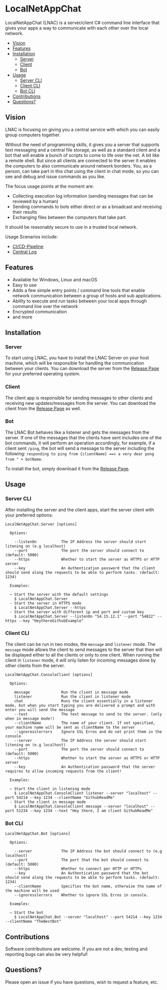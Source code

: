 # LocalNetAppChat

LocalNetAppChat (LNAC) is a server/client C# command line interface that gives your apps a way to communicate with each other over the local network.

<!-- TOC -->

- [Vision](#vision)
- [Features](#features)
- [Installation](#installation)
  - [Server](#server)
  - [Client](#client)
  - [Bot](#bot)
- [Usage](#usage)
  - [Server CLI](#server-cli)
  - [Client CLI](#client-cli)
  - [Bot CLI](#bot-cli)
- [Contributions](#contributions)
- [Questions?](#questions?)

<!-- /TOC -->

## Vision

LNAC is focusing on giving you a central service with which you can easily group computers together.

Without the need of programming skills, it gives you a server that supports text messaging and a central file storage, as well as a standard client and a bot that will enable a bunch of scripts to come to life over the net. A bit like a remote shell. But since all clients are connected to the server it enables the computers to also communicate around network borders. You, as a person, can take part in this chat using the client in chat mode, so you can see and debug and issue commands as you like.

The focus usage points at the moment are:
- Collecting execution log information (sending messages that can be reviewed by a human)
- Sending commands to bots either direct or as a broadcast and receiving their results
- Exchanging files between the computers that take part.

It should be reasonably secure to use in a trusted local network.

Usage Scenarios include: 

- [CI/CD-Pipeline](./docs/usage-cicd-pipeline.md)
- [Central Log](./docs/usage-central-log.md)

## Features

- Available for Windows, Linux and macOS
- Easy to use
- Adds a few simple entry points / command line tools that enable network communication between a group of hosts and sub applications.
- Ability to execute and run tasks between your local apps through command line over the network
- Encrypted communication
- and more

## Installation

### Server

To start using LNAC, you have to install the LNAC Server on your host machine, which will be responsible for handling the communication between your clients. You can download the server from the [Release Page](https://github.com/stho32/LocalNetAppChat/releases) for your preferred operating system.

### Client

The client app is responsible for sending messages to other clients and receiving new updates/messages from the server. You can download the client from the [Release Page](https://github.com/stho32/LocalNetAppChat/releases) as well.

### Bot

The LNAC Bot behaves like a listener and gets the messages from the server. If one of the messages that the clients have sent includes one of the bot commands, it will perform an operation accordingly, for example, if a client sent `/ping`, the bot will send a message to the server including the following: `responding to ping from {clientName} ==> a very dear pong from " + botName`.

To install the bot, simply download it from the [Release Page](https://github.com/stho32/LocalNetAppChat/releases).

## Usage

### Server CLI

After installing the server and the client apps, start the server client with your preferred options:

```console
LocalNetAppChat.Server [options]

  Options:

    --listenOn           The IP Address the server should start litening on (e.g localhost)
    --port               The port the server should connect to (default: 5000)
    --https              Whether to start the server as HTTPS or HTTP server
    --key                An Authentication password that the client should send along the requests to be able to perform tasks. (default: 1234)

  Examples:

  – Start the server with the default settings
    $ LocalNetAppChat.Server
  - Start the server in HTTPS mode
    $ LocalNetAppChat.Server --https
  - Start the server with different ip and port and custom key
    $ LocalNetAppChat.Server --listenOn "54.15.12.1" --port "54822" --https --key "HeythereGithubExample"

```

### Client CLI

The client can be run in two modes, the `message` and `listener` mode. The `message` mode allows the client to send messages to the server that then will be displayed either to all the clients or only to one client. When running the client in `listener` mode, it will only listen for incoming messages done by other clients from the server.

```console
LocalNetAppChat.ConsoleClient [options]

  Options:

    message              Run the client in message mode
    listener             Run the client in listener mode
    chat                 Runs the client essentially in a listener mode, but when you start typing you are delivered a prompt and with enter you will send the message
    --text               The text message to send to the server. (only when in message mode!)
    --clientName         The name of your client. If not specified, your machine name will be sent as clientName to the server
    --ignoresslerrors    Ignore SSL Erros and do not print them in the console
    --server             The IP Address the server should start litening on (e.g localhost)
    --port               The port the server should connect to (default: 5000)
    --https              Whether to start the server as HTTPS or HTTP server
    --key                An Authentication password that the server requires to allow incoming requests from the client!

  Examples:

  – Start the client in listening mode
    $ LocalNetAppChat.ConsoleClient listener --server "localhost" --port 54214 --key 1234 --clientName "GithubReadMe"
  - Start the client in message mode
    $ LocalNetAppChat.ConsoleClient message --server "localhost" --port 51234 --key 1234 --text "Hey there, I am client GithubReadMe"

```

### Bot CLI

```console
LocalNetAppChat.Bot [options]

  Options:

    --server             The IP Address the bot should connect to (e.g localhost)
    --port               The port that the bot should connect to (default: 5000)
    --https              Whether to connect per HTTP or HTTPs
    --key                An Authentication password that the bot should send along the requests to be able to perform tasks. (default: 1234)
    --clientName         Specifies the bot name, otherwise the name of the machine will be used
    --ignoresslerrors    Whether to ignore SSL Erros in console.

  Examples:

  – Start the bot
    $ LocalNetAppChat.Bot --server "localhost" --port 54214 --key 1234 --clientName "TheBestBot"

```

## Contributions

Software contributions are welcome. If you are not a dev, testing and reporting bugs can also be very helpful!

## Questions?

Please open an issue if you have questions, wish to request a feature, etc.
